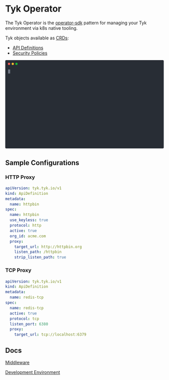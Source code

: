 # Tyk Operator

The Tyk Operator is the [operator-sdk](https://github.com/operator-framework/operator-sdk) pattern for managing your Tyk environment via k8s native tooling.

Tyk objects available as [CRDs](https://kubernetes.io/docs/concepts/extend-kubernetes/api-extension/custom-resources/):
- [API Definitions](https://tyk.io/docs/getting-started/key-concepts/what-is-an-api-definition/)
- [Security Policies](https://tyk.io/getting-started/key-concepts/what-is-a-security-policy/)

![Demo](./docs/img/demo.svg)

## Sample Configurations

### HTTP Proxy

```yaml
apiVersion: tyk.tyk.io/v1
kind: ApiDefinition
metadata:
  name: httpbin
spec:
  name: httpbin
  use_keyless: true
  protocol: http
  active: true
  org_id: acme.com
  proxy:
    target_url: http://httpbin.org
    listen_path: /httpbin
    strip_listen_path: true
```

### TCP Proxy

```yaml
apiVersion: tyk.tyk.io/v1
kind: ApiDefinition
metadata:
  name: redis-tcp
spec:
  name: redis-tcp
  active: true
  protocol: tcp
  listen_port: 6380
  proxy:
    target_url: tcp://localhost:6379
```

## Docs

[Middleware](./docs/middleware.md)

[Development Environment](./docs/development.md)
